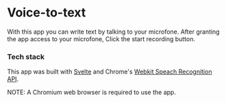 # Voice-to-text

With this app you can write text by talking to your microfone. After granting the app access to your microfone, Click the start recording button.

### Tech stack

This app was built with [Svelte](https://svelte.dev/) and Chrome's [Webkit Speach Recognition API](https://developer.mozilla.org/en-US/docs/Web/API/SpeechRecognition).

NOTE: A Chromium web browser is required to use the app.


